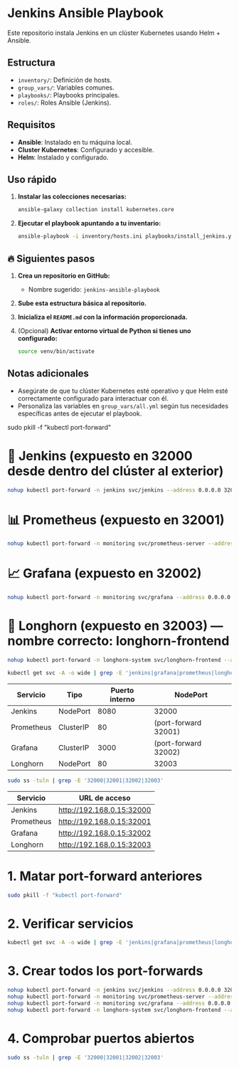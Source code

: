 # Jenkins Ansible Playbook

Este repositorio instala Jenkins en un clúster Kubernetes usando Helm + Ansible.

## Estructura
- `inventory/`: Definición de hosts.
- `group_vars/`: Variables comunes.
- `playbooks/`: Playbooks principales.
- `roles/`: Roles Ansible (Jenkins).

## Requisitos
- **Ansible**: Instalado en tu máquina local.
- **Cluster Kubernetes**: Configurado y accesible.
- **Helm**: Instalado y configurado.

## Uso rápido
1. **Instalar las colecciones necesarias:**
   ```bash
   ansible-galaxy collection install kubernetes.core
   ```

2. **Ejecutar el playbook apuntando a tu inventario:**
   ```bash
   ansible-playbook -i inventory/hosts.ini playbooks/install_jenkins.yml
   ```

## 🔥 Siguientes pasos
1. **Crea un repositorio en GitHub:**
   - Nombre sugerido: `jenkins-ansible-playbook`

2. **Sube esta estructura básica al repositorio.**

3. **Inicializa el `README.md` con la información proporcionada.**

4. (Opcional) **Activar entorno virtual de Python si tienes uno configurado:**
   ```bash
   source venv/bin/activate
   ```

## Notas adicionales

- Asegúrate de que tu clúster Kubernetes esté operativo y que Helm esté correctamente configurado para interactuar con él.
- Personaliza las variables en `group_vars/all.yml` según tus necesidades específicas antes de ejecutar el playbook.



sudo pkill -f "kubectl port-forward"

# 🔁 Jenkins (expuesto en 32000 desde dentro del clúster al exterior)

```bash
nohup kubectl port-forward -n jenkins svc/jenkins --address 0.0.0.0 32000:8080 > /tmp/jenkins-port-forward.log 2>&1 &
```

# 📊 Prometheus (expuesto en 32001)

```bash
nohup kubectl port-forward -n monitoring svc/prometheus-server --address 0.0.0.0 32001:80 > /tmp/prometheus-port-forward.log 2>&1 &
```

# 📈 Grafana (expuesto en 32002)

```bash
nohup kubectl port-forward -n monitoring svc/grafana --address 0.0.0.0 32002:3000 > /tmp/grafana-port-forward.log 2>&1 &
```

# 🧠 Longhorn (expuesto en 32003) — nombre correcto: longhorn-frontend

```bash
nohup kubectl port-forward -n longhorn-system svc/longhorn-frontend --address 0.0.0.0 32003:80 > /tmp/longhorn-port-forward.log 2>&1 &
```

```bash
kubectl get svc -A -o wide | grep -E 'jenkins|grafana|prometheus|longhorn'
```



| Servicio    | Tipo      | Puerto interno | NodePort  |
|-------------|-----------|----------------|-----------|
| Jenkins     | NodePort  | 8080            | 32000     |
| Prometheus  | ClusterIP | 80              | (port-forward 32001) |
| Grafana     | ClusterIP | 3000            | (port-forward 32002) |
| Longhorn    | NodePort  | 80              | 32003     |



```bash
sudo ss -tuln | grep -E '32000|32001|32002|32003'
```

| Servicio    | URL de acceso                                |
|-------------|-----------------------------------------------|
| Jenkins     | http://192.168.0.15:32000                     |
| Prometheus  | http://192.168.0.15:32001                     |
| Grafana     | http://192.168.0.15:32002                     |
| Longhorn    | http://192.168.0.15:32003                     |



# 1. Matar port-forward anteriores

```bash
sudo pkill -f "kubectl port-forward"
```

# 2. Verificar servicios

   
```bash
kubectl get svc -A -o wide | grep -E 'jenkins|grafana|prometheus|longhorn'
```

# 3. Crear todos los port-forwards

   
```bash
nohup kubectl port-forward -n jenkins svc/jenkins --address 0.0.0.0 32000:8080 > /tmp/jenkins-port-forward.log 2>&1 &
nohup kubectl port-forward -n monitoring svc/prometheus-server --address 0.0.0.0 32001:80 > /tmp/prometheus-port-forward.log 2>&1 &
nohup kubectl port-forward -n monitoring svc/grafana --address 0.0.0.0 32002:3000 > /tmp/grafana-port-forward.log 2>&1 &
nohup kubectl port-forward -n longhorn-system svc/longhorn-frontend --address 0.0.0.0 32003:80 > /tmp/longhorn-port-forward.log 2>&1 &
```

# 4. Comprobar puertos abiertos

```bash
sudo ss -tuln | grep -E '32000|32001|32002|32003'
```
